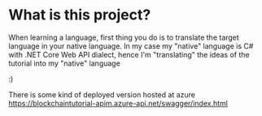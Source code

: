 # What is this project?
When learning a language, first thing you do is to translate the target language in your native language.
In my case my "native" language is C# with .NET Core Web API dialect, hence I'm "translating" the ideas of the tutorial into my "native" language

:)

There is some kind of deployed version hosted at azure https://blockchaintutorial-apim.azure-api.net/swagger/index.html
